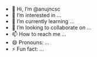 - 👋 Hi, I’m @anujncsc
- 👀 I’m interested in ...
- 🌱 I’m currently learning ...
- 💞️ I’m looking to collaborate on ...
- 📫 How to reach me ...
- 😄 Pronouns: ...
- ⚡ Fun fact: ...

<!---
anujncsc/anujncsc is a ✨ special ✨ repository because its `README.md` (this file) appears on your GitHub profile.
You can click the Preview link to take a look at your changes.
--->
